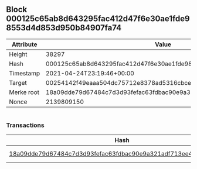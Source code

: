 ## Block 000125c65ab8d643295fac412d47f6e30ae1fde98553d4d853d950b84907fa74

Attribute | Value
--- | ---
Height | 38297
Hash | 000125c65ab8d643295fac412d47f6e30ae1fde98553d4d853d950b84907fa74
Timestamp | 2021-04-24T23:19:46+00:00
Target | 00254142f49eaaa504dc75712e8378ad5316cbcead634704b3734b6271167cc4
Merke root | 18a09dde79d67484c7d3d93fefac63fdbac90e9a321adf713ee4716ef2d4dd9c
Nonce | 2139809150

```

```

### Transactions

Hash | Amount
--- | ---
[18a09dde79d67484c7d3d93fefac63fdbac90e9a321adf713ee4716ef2d4dd9c](18a09dde79d67484c7d3d93fefac63fdbac90e9a321adf713ee4716ef2d4dd9c.md) | 10.00000000 SKEPTI 
